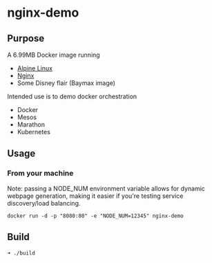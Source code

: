 nginx-demo
======================

## Purpose
A 6.99MB Docker image running
- [Alpine Linux](https://github.com/gliderlabs/docker-alpine)
- [Nginx](http://nginx.org/)
- Some Disney flair (Baymax image)

Intended use is to demo docker orchestration
- Docker
- Mesos
- Marathon
- Kubernetes

## Usage
### From your machine
Note: passing a NODE_NUM environment variable allows for dynamic webpage generation, making it easier if you're testing service discovery/load balancing.
```
docker run -d -p "8080:80" -e "NODE_NUM=12345" nginx-demo
```

## Build
```
➜ ./build
```
